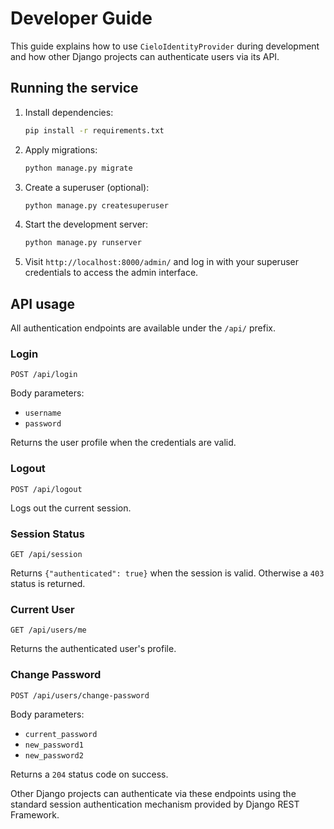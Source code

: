 # Developer Guide

This guide explains how to use `CieloIdentityProvider` during development and how other Django projects can authenticate users via its API.

## Running the service

1. Install dependencies:
   ```bash
   pip install -r requirements.txt
   ```
2. Apply migrations:
   ```bash
   python manage.py migrate
   ```
3. Create a superuser (optional):
   ```bash
   python manage.py createsuperuser
   ```
4. Start the development server:
   ```bash
   python manage.py runserver
   ```
4. Visit `http://localhost:8000/admin/` and log in with your superuser credentials to access the admin interface.

## API usage

All authentication endpoints are available under the `/api/` prefix.

### Login
`POST /api/login`

Body parameters:
- `username`
- `password`

Returns the user profile when the credentials are valid.

### Logout
`POST /api/logout`

Logs out the current session.

### Session Status
`GET /api/session`

Returns `{"authenticated": true}` when the session is valid. Otherwise a `403` status is returned.

### Current User
`GET /api/users/me`

Returns the authenticated user's profile.

### Change Password
`POST /api/users/change-password`

Body parameters:
- `current_password`
- `new_password1`
- `new_password2`

Returns a `204` status code on success.

Other Django projects can authenticate via these endpoints using the standard session authentication mechanism provided by Django REST Framework.

